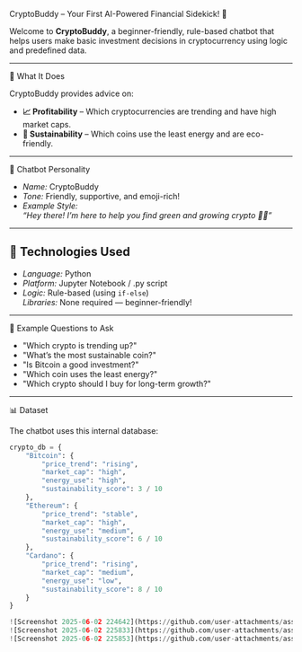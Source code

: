 CryptoBuddy – Your First AI-Powered Financial Sidekick! 🌟

Welcome to **CryptoBuddy**, a beginner-friendly, rule-based chatbot that helps users make basic investment decisions in cryptocurrency using logic and predefined data.

---

🧠 What It Does

CryptoBuddy provides advice on:
- **📈 Profitability** – Which cryptocurrencies are trending and have high market caps.
- **🌱 Sustainability** – Which coins use the least energy and are eco-friendly.

---

 👤 Chatbot Personality

- *Name:* CryptoBuddy
- *Tone:* Friendly, supportive, and emoji-rich!
- *Example Style:*  
  _“Hey there! I’m here to help you find green and growing crypto 🌱🚀”_

---

## 🧩 Technologies Used

- *Language:* Python  
- *Platform:* Jupyter Notebook / .py script  
- *Logic:* Rule-based (using `if-else`)  
  *Libraries:* None required — beginner-friendly!

---

 💬 Example Questions to Ask

- "Which crypto is trending up?"
- "What’s the most sustainable coin?"
- "Is Bitcoin a good investment?"
- "Which coin uses the least energy?"
- "Which crypto should I buy for long-term growth?"

---

📊 Dataset

The chatbot uses this internal database:

```python
crypto_db = {
    "Bitcoin": {
        "price_trend": "rising",
        "market_cap": "high",
        "energy_use": "high",
        "sustainability_score": 3 / 10
    },
    "Ethereum": {
        "price_trend": "stable",
        "market_cap": "high",
        "energy_use": "medium",
        "sustainability_score": 6 / 10
    },
    "Cardano": {
        "price_trend": "rising",
        "market_cap": "medium",
        "energy_use": "low",
        "sustainability_score": 8 / 10
    }
}

![Screenshot 2025-06-02 224642](https://github.com/user-attachments/assets/c51cbb6c-756f-475b-9deb-a0c2fd3bfff3)
![Screenshot 2025-06-02 225833](https://github.com/user-attachments/assets/c9abcaf0-06e9-4eed-9fbf-fc040d18591a)
![Screenshot 2025-06-02 225853](https://github.com/user-attachments/assets/6a3e4174-a1de-4f39-8609-56ab793b26ce)
